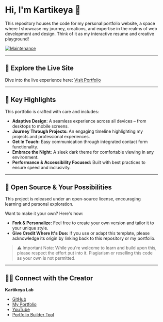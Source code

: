 # Hi, I'm Kartikeya 🌺 

This repository houses the code for my personal portfolio website, a space where I showcase my journey, creations, and expertise in the realms of web development and design. Think of it as my interactive resume and creative playground!

[![Maintenance](https://img.shields.io/badge/Maintained%3F-yes-green.svg)](https://github.com/KartikeyaLab/portfolio-builder/graphs/commit-activity)

---

## 🚀 Explore the Live Site

Dive into the live experience here: [Visit Portfolio](http://kartikeyalab.github.io/kartikeya)

---

## 🌟 Key Highlights

This portfolio is crafted with care and includes:

* **Adaptive Design:** A seamless experience across all devices – from desktops to mobile screens.
* **Journey Through Projects:** An engaging timeline highlighting my projects and professional experiences.
* **Get In Touch:** Easy communication through integrated contact form functionality.
* **Embrace the Night:** A sleek dark theme for comfortable viewing in any environment.
* **Performance & Accessibility Focused:** Built with best practices to ensure speed and inclusivity.

---

## 📜 Open Source & Your Possibilities

This project is released under an open-source license, encouraging learning and personal exploration.

Want to make it your own? Here's how:

* **Fork & Personalize:** Feel free to create your own version and tailor it to your unique style.
* **Give Credit Where It's Due:** If you use or adapt this template, please acknowledge its origin by linking back to this repository or my portfolio.

> ⚠️ Important Note: While you're welcome to learn and build upon this, please respect the effort put into it. Plagiarism or reselling this code as your own is not permitted.

---

## 🧑‍💻 Connect with the Creator

**Kartikeya Lab**

* [GitHub](https://github.com/kartikeyalab)
* [My Portfolio](http://kartikeyalab.github.io/kartikeya)
* [YouTube](https://www.youtube.com/@clever-ways)
* [Portfolio Builder Tool](https://kartikeyalab.github.io/PortfolioBuilder/)
